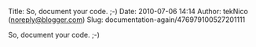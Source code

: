 Title: So, document your code. ;-)
Date: 2010-07-06 14:14
Author: tekNico (noreply@blogger.com)
Slug: documentation-again/476979100527201111

So, document your code. ;-)

